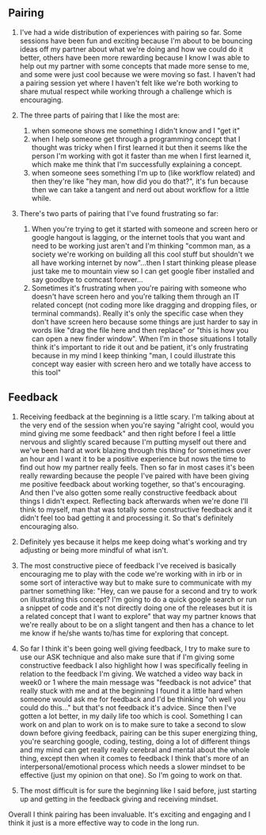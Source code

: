## Pairing
1. I've had a wide distribution of experiences with pairing so far. Some sessions have been fun and exciting because I'm about to be bouncing ideas off my partner about what we're doing and how we could do it better, others have been more rewarding because I know I was able to help out my partner with some concepts that made more sense to me, and some were just cool because we were moving so fast. I haven't had a pairing session yet where I haven't felt like we're both working to share mutual respect while working through a challenge which is encouraging.

2. The three parts of pairing that I like the most are:
    1. when someone shows me something I didn't know and I "get it"
    2. when I help someone get through a programming concept that I thought was tricky when I first learned it but then it seems like the person I'm working with got it faster than me when I first learned it, which make me think that I'm successfully explaining a concept.
    3. when someone sees something I'm up to (like workflow related) and then they're like "hey man, how did you do that?", it's fun because then we can take a tangent and nerd out about workflow for a little while.

3. There's two parts of pairing that I've found frustrating so far:
    1. When you're trying to get it started with someone and screen hero or google hangout is lagging, or the internet tools that you want and need to be working just aren't and I'm thinking "common man, as a society we're working on building all this cool stuff but shouldn't we all have working internet by now"...then I start thinking please please just take me to mountain view so I can get google fiber installed and say goodbye to comcast forever...
    2. Sometimes it's frustrating when you're pairing with someone who doesn't have screen hero and you're talking them through an IT related concept (not coding more like dragging and dropping files, or terminal commands). Really it's only the specific case when they don't have screen hero because some things are just harder to say in words like "drag the file here and then replace" or "this is how you can open a new finder window". When I'm in those situations I totally think it's important to ride it out and be patient, it's only frustrating because in my mind I keep thinking "man, I could illustrate this concept way easier with screen hero and we totally have access to this tool"

## Feedback
1. Receiving feedback at the beginning is a little scary. I'm talking about at the very end of the session when you're saying "alright cool, would you mind giving me some feedback" and then right before I feel a little nervous and slightly scared because I'm putting myself out there and we've been hard at work blazing through this thing for sometimes over an hour and I want it to be a positive experience but nows the time to find out how my partner really feels. Then so far in most cases it's been really rewarding because the people I've paired with have been giving me positive feedback about working together, so that's encouraging. And then I've also gotten some really constructive feedback about things I didn't expect. Reflecting back afterwards when we're done I'll think to myself, man that was totally some constructive feedback and it didn't feel too bad getting it and processing it. So that's definitely encouraging also.

2. Definitely yes because it helps me keep doing what's working and try adjusting or being more mindful of what isn't.

3. The most constructive piece of feedback I've received is basically encouraging me to play with the code we're working with in irb or in some sort of interactive way but to make sure to communicate with my partner something like: "Hey, can we pause for a second and try to work on illustrating this concept? I'm going to do a quick google search or run a snippet of code and it's not directly doing one of the releases but it is a related concept that I want to explore" that way my partner knows that we're really about to be on a slight tangent and then has a chance to let me know if he/she wants to/has time for exploring that concept.

4. So far I think it's been going well giving feedback, I try to make sure to use our ASK technique and also make sure that if I'm giving some constructive feedback I also highlight how I was specifically feeling in relation to the feedback I'm giving. We watched a video way back in week0 or 1 where the main message was "feedback is not advice" that really stuck with me and at the beginning I found it a little hard when someone would ask me for feedback and I'd be thinking "oh well you could do this..." but that's not feedback it's advice. Since then I've gotten a lot better, in my daily life too which is cool. Something I can work on and plan to work on is to make sure to take a second to slow down before giving feedback, pairing can be this super energizing thing, you're searching google, coding, testing, doing a lot of different things and my mind can get really really cerebral and mental about the whole thing, except then when it comes to feedback I think that's more of an interpersonal/emotional process which needs a slower mindset to be effective (just my opinion on that one). So I'm going to work on that.

5. The most difficult is for sure the beginning like I said before, just starting up and getting in the feedback giving and receiving mindset.

Overall I think pairing has been invaluable. It's exciting and engaging and I think it just is a more effective way to code in the long run.